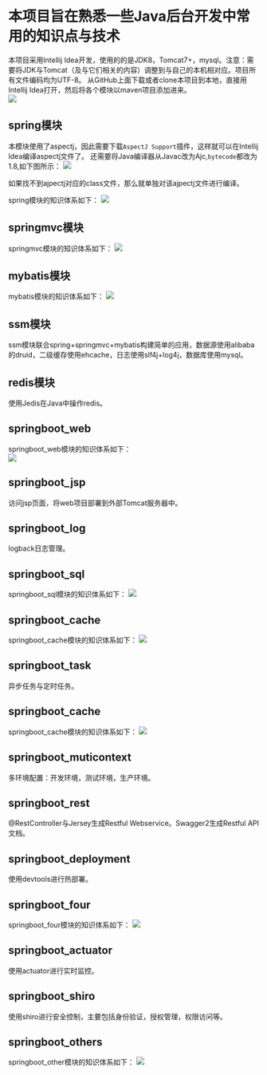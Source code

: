 # 本项目旨在熟悉一些Java后台开发中常用的知识点与技术

本项目采用Intellij Idea开发，使用的的是JDK8，Tomcat7+，mysql。注意：需要将JDK与Tomcat（及与它们相关的内容）调整到与自己的本机相对应。项目所有文件编码均为UTF-8。
从GitHub上面下载或者clone本项目到本地，直接用Intellij Idea打开，然后将各个模块以maven项目添加进来。  
![](http://i.imgur.com/93WFFUZ.png)  

## spring模块

本模块使用了aspectj，因此需要下载`AspectJ Support`插件，这样就可以在Intellij Idea编译aspectj文件了。
还需要将Java编译器从Javac改为Ajc,`bytecode`都改为1.8,如下图所示：
![](http://i.imgur.com/XfGt33o.jpg)

如果找不到ajpectj对应的class文件，那么就单独对该ajpectj文件进行编译。

spring模块的知识体系如下：
![](http://i.imgur.com/zRPknVh.png)

## springmvc模块

springmvc模块的知识体系如下：
![](http://i.imgur.com/n6sNrPZ.png)

## mybatis模块

mybatis模块的知识体系如下：
![](http://i.imgur.com/uixxGbn.png)

## ssm模块

ssm模块联合spring+springmvc+mybatis构建简单的应用，数据源使用alibaba的druid，二级缓存使用ehcache，日志使用slf4j+log4j，数据库使用mysql。

## redis模块

使用Jedis在Java中操作redis。

## springboot_web

springboot_web模块的知识体系如下：  
![](http://i.imgur.com/0sr3Ypo.png)  

## springboot_jsp

访问jsp页面，将web项目部署到外部Tomcat服务器中。

## springboot_log

logback日志管理。

## springboot_sql

springboot_sql模块的知识体系如下： 
![](http://i.imgur.com/vCrbuDS.png)  

## springboot_cache

springboot_cache模块的知识体系如下： 
![](http://i.imgur.com/3yyqy9x.png)

## springboot_task

异步任务与定时任务。


## springboot_cache

springboot_cache模块的知识体系如下： 
![](http://i.imgur.com/3yyqy9x.png)


## springboot_muticontext

多环境配置：开发环境，测试环境，生产环境。

## springboot_rest

@RestController与Jersey生成Restful Webservice。Swagger2生成Restful API文档。

## springboot_deployment

使用devtools进行热部署。

## springboot_four

springboot_four模块的知识体系如下： 
![](http://i.imgur.com/MN0LRC2.png)

## springboot_actuator

使用actuator进行实时监控。

## springboot_shiro

使用shiro进行安全控制，主要包括身份验证，授权管理，权限访问等。

## springboot_others

springboot_other模块的知识体系如下： 
![](http://i.imgur.com/KJrAyIi.png)